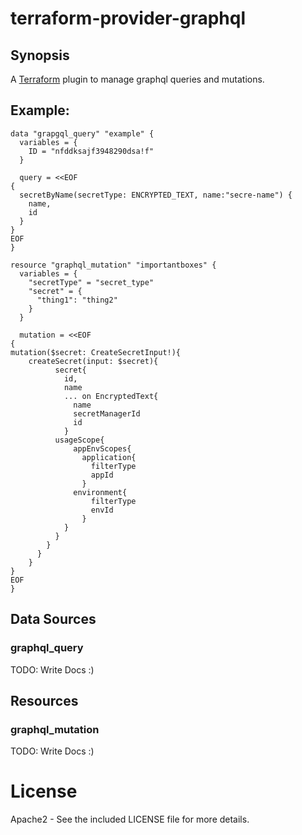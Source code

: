 # terraform-provider-graphql

## Synopsis

A [Terraform](http://terraform.io) plugin to manage graphql queries and mutations.

## Example:
```
data "grapgql_query" "example" {
  variables = {
    ID = "nfddksajf3948290dsa!f"
  }

  query = <<EOF
{
  secretByName(secretType: ENCRYPTED_TEXT, name:"secre-name") {
    name,
    id
  }
}
EOF          
}

resource "graphql_mutation" "importantboxes" {
  variables = {
    "secretType" = "secret_type"
    "secret" = {
      "thing1": "thing2"
    }
  }

  mutation = <<EOF
{
mutation($secret: CreateSecretInput!){
    createSecret(input: $secret){
          secret{
            id,
            name
            ... on EncryptedText{
              name
              secretManagerId
              id
            }
          usageScope{
              appEnvScopes{
                application{
                  filterType
                  appId
                }
              environment{
                  filterType
                  envId
                }
            }
          }
        }
      }
    }
}
EOF  
}
```
## Data Sources

### graphql_query

TODO: Write Docs :) 

## Resources

### graphql_mutation

TODO: Write Docs :) 


# License

Apache2 - See the included LICENSE file for more details.

